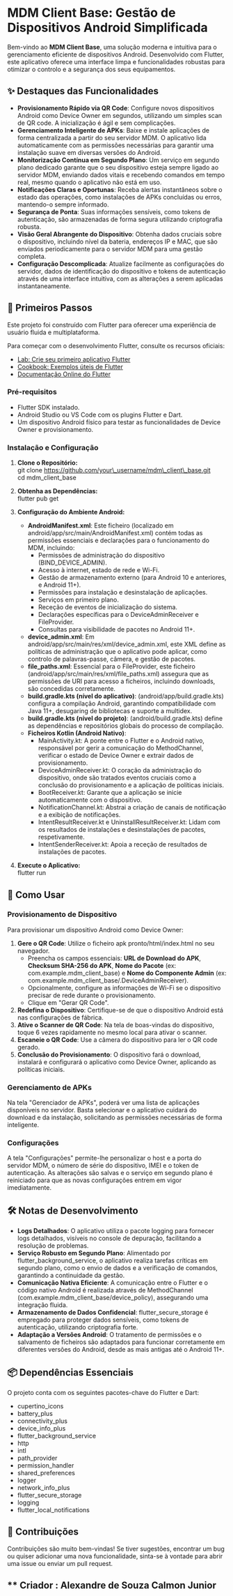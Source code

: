 # **MDM Client Base: Gestão de Dispositivos Android Simplificada**

Bem-vindo ao **MDM Client Base**, uma solução moderna e intuitiva para o gerenciamento eficiente de dispositivos Android. Desenvolvido com Flutter, este aplicativo oferece uma interface limpa e funcionalidades robustas para otimizar o controlo e a segurança dos seus equipamentos.

## **✨ Destaques das Funcionalidades**

* **Provisionamento Rápido via QR Code**: Configure novos dispositivos Android como Device Owner em segundos, utilizando um simples scan de QR code. A inicialização é ágil e sem complicações.  
* **Gerenciamento Inteligente de APKs**: Baixe e instale aplicações de forma centralizada a partir do seu servidor MDM. O aplicativo lida automaticamente com as permissões necessárias para garantir uma instalação suave em diversas versões do Android.  
* **Monitorização Contínua em Segundo Plano**: Um serviço em segundo plano dedicado garante que o seu dispositivo esteja sempre ligado ao servidor MDM, enviando dados vitais e recebendo comandos em tempo real, mesmo quando o aplicativo não está em uso.  
* **Notificações Claras e Oportunas**: Receba alertas instantâneos sobre o estado das operações, como instalações de APKs concluídas ou erros, mantendo-o sempre informado.  
* **Segurança de Ponta**: Suas informações sensíveis, como tokens de autenticação, são armazenadas de forma segura utilizando criptografia robusta.  
* **Visão Geral Abrangente do Dispositivo**: Obtenha dados cruciais sobre o dispositivo, incluindo nível da bateria, endereços IP e MAC, que são enviados periodicamente para o servidor MDM para uma gestão completa.  
* **Configuração Descomplicada**: Atualize facilmente as configurações do servidor, dados de identificação do dispositivo e tokens de autenticação através de uma interface intuitiva, com as alterações a serem aplicadas instantaneamente.

## **🚀 Primeiros Passos**

Este projeto foi construído com Flutter para oferecer uma experiência de usuário fluida e multiplataforma.

Para começar com o desenvolvimento Flutter, consulte os recursos oficiais:

* [Lab: Crie seu primeiro aplicativo Flutter](https://docs.flutter.dev/get-started/codelab)  
* [Cookbook: Exemplos úteis de Flutter](https://docs.flutter.dev/cookbook)  
* [Documentação Online do Flutter](https://docs.flutter.dev/)

### **Pré-requisitos**

* Flutter SDK instalado.  
* Android Studio ou VS Code com os plugins Flutter e Dart.  
* Um dispositivo Android físico para testar as funcionalidades de Device Owner e provisionamento.

### **Instalação e Configuração**

1. **Clone o Repositório:**  
   git clone <https://github.com/your\_username/mdm\_client\_base.git>  
   cd mdm\_client\_base

2. **Obtenha as Dependências:**  
   flutter pub get

3. **Configuração do Ambiente Android:**  
   * **AndroidManifest.xml**: Este ficheiro (localizado em android/app/src/main/AndroidManifest.xml) contém todas as permissões essenciais e declarações para o funcionamento do MDM, incluindo:  
     * Permissões de administração do dispositivo (BIND\_DEVICE\_ADMIN).  
     * Acesso à internet, estado de rede e Wi-Fi.  
     * Gestão de armazenamento externo (para Android 10 e anteriores, e Android 11+).  
     * Permissões para instalação e desinstalação de aplicações.  
     * Serviços em primeiro plano.  
     * Receção de eventos de inicialização do sistema.  
     * Declarações específicas para o DeviceAdminReceiver e FileProvider.  
     * Consultas para visibilidade de pacotes no Android 11+.  
   * **device\_admin.xml**: Em android/app/src/main/res/xml/device\_admin.xml, este XML define as políticas de administração que o aplicativo pode aplicar, como controlo de palavras-passe, câmera, e gestão de pacotes.  
   * **file\_paths.xml**: Essencial para o FileProvider, este ficheiro (android/app/src/main/res/xml/file\_paths.xml) assegura que as permissões de URI para acesso a ficheiros, incluindo downloads, são concedidas corretamente.  
   * **build.gradle.kts (nível do aplicativo)**: (android/app/build.gradle.kts) configura a compilação Android, garantindo compatibilidade com Java 11+, desugaring de bibliotecas e suporte a multidex.  
   * **build.gradle.kts (nível do projeto)**: (android/build.gradle.kts) define as dependências e repositórios globais do processo de compilação.  
   * **Ficheiros Kotlin (Android Nativo)**:  
     * MainActivity.kt: A ponte entre o Flutter e o Android nativo, responsável por gerir a comunicação do MethodChannel, verificar o estado de Device Owner e extrair dados de provisionamento.  
     * DeviceAdminReceiver.kt: O coração da administração do dispositivo, onde são tratados eventos cruciais como a conclusão do provisionamento e a aplicação de políticas iniciais.  
     * BootReceiver.kt: Garante que a aplicação se inicie automaticamente com o dispositivo.  
     * NotificationChannel.kt: Abstrai a criação de canais de notificação e a exibição de notificações.  
     * IntentResultReceiver.kt e UninstallResultReceiver.kt: Lidam com os resultados de instalações e desinstalações de pacotes, respetivamente.  
     * IntentSenderReceiver.kt: Apoia a receção de resultados de instalações de pacotes.  
4. **Execute o Aplicativo:**  
   flutter run

## **🎯 Como Usar**

### **Provisionamento de Dispositivo**

Para provisionar um dispositivo Android como Device Owner:

1. **Gere o QR Code**: Utilize o ficheiro apk pronto/html/index.html no seu navegador.  
   * Preencha os campos essenciais: **URL de Download do APK**, **Checksum SHA-256 do APK**, **Nome do Pacote** (ex: com.example.mdm\_client\_base) e **Nome do Componente Admin** (ex: com.example.mdm\_client\_base/.DeviceAdminReceiver).  
   * Opcionalmente, configure as informações de Wi-Fi se o dispositivo precisar de rede durante o provisionamento.  
   * Clique em "Gerar QR Code".  
2. **Redefina o Dispositivo**: Certifique-se de que o dispositivo Android está nas configurações de fábrica.  
3. **Ative o Scanner de QR Code**: Na tela de boas-vindas do dispositivo, toque 6 vezes rapidamente no mesmo local para ativar o scanner.  
4. **Escaneie o QR Code**: Use a câmera do dispositivo para ler o QR code gerado.  
5. **Conclusão do Provisionamento**: O dispositivo fará o download, instalará e configurará o aplicativo como Device Owner, aplicando as políticas iniciais.

### **Gerenciamento de APKs**

Na tela "Gerenciador de APKs", poderá ver uma lista de aplicações disponíveis no servidor. Basta selecionar e o aplicativo cuidará do download e da instalação, solicitando as permissões necessárias de forma inteligente.

### **Configurações**

A tela "Configurações" permite-lhe personalizar o host e a porta do servidor MDM, o número de série do dispositivo, IMEI e o token de autenticação. As alterações são salvas e o serviço em segundo plano é reiniciado para que as novas configurações entrem em vigor imediatamente.

## **🛠️ Notas de Desenvolvimento**

* **Logs Detalhados**: O aplicativo utiliza o pacote logging para fornecer logs detalhados, visíveis no console de depuração, facilitando a resolução de problemas.  
* **Serviço Robusto em Segundo Plano**: Alimentado por flutter\_background\_service, o aplicativo realiza tarefas críticas em segundo plano, como o envio de dados e a verificação de comandos, garantindo a continuidade da gestão.  
* **Comunicação Nativa Eficiente**: A comunicação entre o Flutter e o código nativo Android é realizada através de MethodChannel (com.example.mdm\_client\_base/device\_policy), assegurando uma integração fluida.  
* **Armazenamento de Dados Confidencial**: flutter\_secure\_storage é empregado para proteger dados sensíveis, como tokens de autenticação, utilizando criptografia forte.  
* **Adaptação a Versões Android**: O tratamento de permissões e o salvamento de ficheiros são adaptados para funcionar corretamente em diferentes versões do Android, desde as mais antigas até o Android 11+.

## **📦 Dependências Essenciais**

O projeto conta com os seguintes pacotes-chave do Flutter e Dart:

* cupertino\_icons  
* battery\_plus  
* connectivity\_plus  
* device\_info\_plus  
* flutter\_background\_service  
* http  
* intl  
* path\_provider  
* permission\_handler  
* shared\_preferences  
* logger  
* network\_info\_plus  
* flutter\_secure\_storage  
* logging  
* flutter\_local\_notifications

## **🤝 Contribuições**

Contribuições são muito bem-vindas\! Se tiver sugestões, encontrar um bug ou quiser adicionar uma nova funcionalidade, sinta-se à vontade para abrir uma issue ou enviar um pull request.

## ** Criador : Alexandre de Souza Calmon Junior

